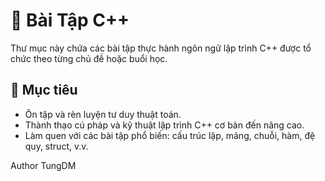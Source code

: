 # 📘 Bài Tập C++

Thư mục này chứa các bài tập thực hành ngôn ngữ lập trình C++ được tổ chức theo từng chủ đề hoặc buổi học.

## 🧠 Mục tiêu

- Ôn tập và rèn luyện tư duy thuật toán.
- Thành thạo cú pháp và kỹ thuật lập trình C++ cơ bản đến nâng cao.
- Làm quen với các bài tập phổ biến: cấu trúc lặp, mảng, chuỗi, hàm, đệ quy, struct, v.v.

Author TungDM
